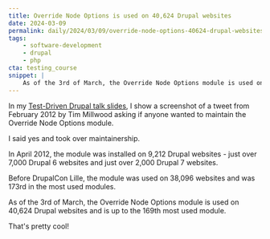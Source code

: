 ```yaml
---
title: Override Node Options is used on 40,624 Drupal websites
date: 2024-03-09
permalink: daily/2024/03/09/override-node-options-40624-drupal-websites
tags:
    - software-development
    - drupal
    - php
cta: testing_course
snippet: |
    As of the 3rd of March, the Override Node Options module is used on 40,624 Drupal websites.
---
```


In my [Test-Driven Drupal talk slides][talk], I show a screenshot of a tweet from February 2012 by Tim Millwood asking if anyone wanted to maintain the Override Node Options module.

I said yes and took over maintainership.

In April 2012, the module was installed on 9,212 Drupal websites - just over 7,000 Drupal 6 websites and just over 2,000 Drupal 7 websites.

Before DrupalCon Lille, the module was used on 38,096 websites and was 173rd in the most used modules.

As of the 3rd of March, the Override Node Options module is used on 40,624 Drupal websites and is up to the 169th most used module.

That's pretty cool!

[talk]: {{site.url}}/talks/tdd-test-driven-drupal

